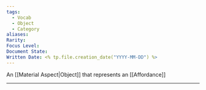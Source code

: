 ```yaml
---
tags:
  - Vocab
  - Object
  - Category
aliases:
Rarity:
Focus Level:
Document State:
Written Date: <% tp.file.creation_date("YYYY-MM-DD") %>
---
```

An [[Material Aspect|Object]] that represents an [[Affordance]]
- - -
